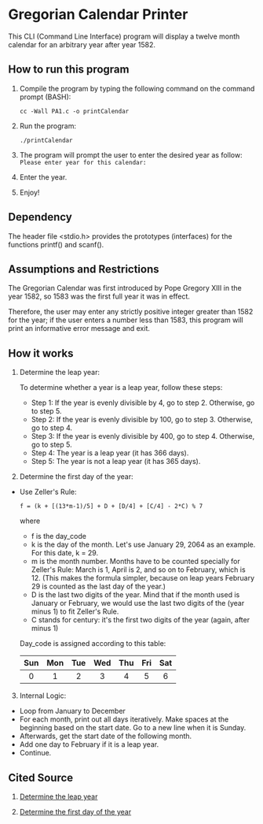 # Gregorian Calendar Printer

This CLI (Command Line Interface) program will display a twelve month calendar for an arbitrary year after year 1582. 

## How to run this program
1. Compile the program by typing the following command on the command prompt (BASH): 

    `cc -Wall PA1.c -o printCalendar`

2. Run the program:

    `./printCalendar`

3. The program will prompt the user to enter the desired year as follow:
    `Please enter year for this calendar:`

4. Enter the year.
5. Enjoy!

## Dependency
The header file <stdio.h> provides the prototypes (interfaces) for the functions printf() and scanf().

## Assumptions and Restrictions
The Gregorian Calendar was first introduced by Pope Gregory XIII in the year 1582, so 1583 was the first full year it was in effect.

Therefore, the user may enter any strictly positive integer greater than 1582 for the year; if the user enters a number less than 1583, this program will print an informative error message and exit. 

## How it works
1. Determine the leap year:

    To determine whether a year is a leap year, follow these steps: 
    
    - Step 1: If the year is evenly divisible by 4, go to step 2. Otherwise, go to step 5.
    - Step 2: If the year is evenly divisible by 100, go to step 3. Otherwise, go to step 4.
    - Step 3: If the year is evenly divisible by 400, go to step 4. Otherwise, go to step 5.
    - Step 4: The year is a leap year (it has 366 days).
    - Step 5: The year is not a leap year (it has 365 days).

2. Determine the first day of the year:

- Use Zeller's Rule:

    `f = (k + [(13*m-1)/5] + D + [D/4] + [C/4] - 2*C) % 7`

    where
    - f is the day_code 
    - k is the day of the month. Let's use January 29, 2064 as an example. For this date, k = 29.
    - m is the month number. Months have to be counted specially for Zeller's Rule: March is 1, April is 2, and so on to February, which is 12. (This makes the formula simpler, because on leap years February 29 is counted as the last day of the year.)
    - D is the last two digits of the year. Mind that if the month used is January or February, we would use the last two digits of the (year minus 1) to fit Zeller's Rule.
    - C stands for century: it's the first two digits of the year (again, after minus 1)

    Day_code is assigned according to this table:

    | Sun | Mon | Tue | Wed | Thu | Fri | Sat
    |:---:|:---:|:---:|:---:|:---:|:---:|:---:|
    | 0   | 1   | 2   | 3   | 4   | 5   |  6  |



3. Internal Logic:
- Loop from January to December
- For each month, print out all days iteratively. Make spaces at the beginning based on the start date. Go to a new line when it is Sunday.
- Afterwards, get the start date of the following month. 
- Add one day to February if it is a leap year. 
- Continue.


## Cited Source
1. [Determine the leap year](https://support.microsoft.com/en-us/help/214019/method-to-determine-whether-a-year-is-a-leap-year)
   
2. [Determine the first day of the year](http://mathforum.org/dr.math/faq/faq.calendar.html)